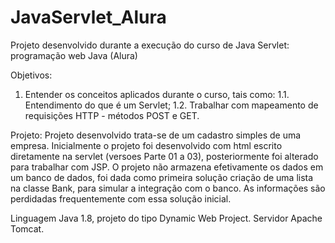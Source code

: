 # JavaServlet_Alura

Projeto desenvolvido durante a execução do curso de Java Servlet: programação web Java (Alura)

Objetivos:
1. Entender os conceitos aplicados durante o curso, tais como: 
1.1. Entendimento do que é um Servlet;
1.2. Trabalhar com mapeamento de requisições HTTP - métodos POST e GET.

Projeto:
Projeto desenvolvido trata-se de um cadastro simples de uma empresa.
Inicialmente o projeto foi desenvolvido com html escrito diretamente na servlet (versoes Parte 01 a 03), posteriormente foi alterado para trabalhar com JSP.
O projeto não armazena efetivamente os dados em um banco de dados, foi dada como primeira solução criação de uma lista na classe Bank, para simular a integração com o banco. As informações são perdidadas frequentemente com essa solução inicial.


Linguagem Java 1.8, projeto do tipo Dynamic Web Project.
Servidor Apache Tomcat.


